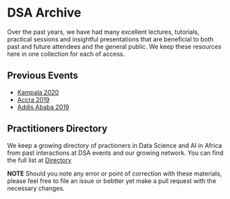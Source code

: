# DSA Archive

Over the past years, we have had many excellent lectures, tutorials, practical sessions and insightful presentations that are beneficial to both past and future attendees and the general public.
We keep these resources here in one collection for each of access.


## Previous Events
- [Kampala 2020](kampala2020/README.md)
- [Accra 2019](accra2019/README.md)
- [Addis Ababa 2019](addis2019/README.md)

## Practitioners Directory
We keep a growing directory of practioners in Data Science and AI in Africa from past interactions at DSA events and our growing network.
You can find the full list at [Directory](directory/README.md)


**NOTE** Should you note any error or point of correction with these materials, please feel free to file an issue or bebtter yet make a pull request with the necessary changes.